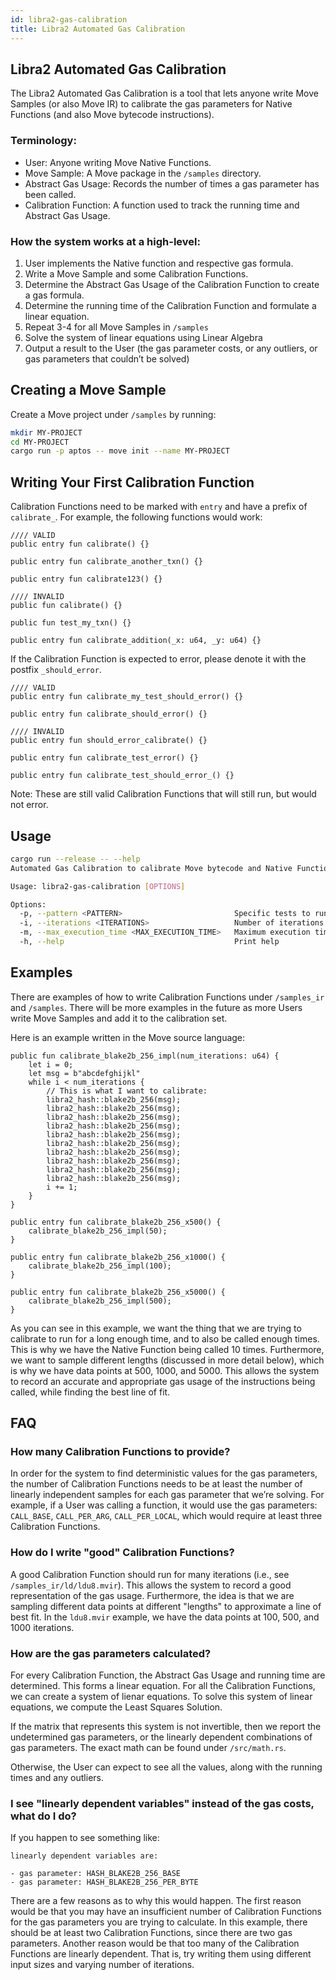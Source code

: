 ```yaml
---
id: libra2-gas-calibration
title: Libra2 Automated Gas Calibration
---
```


## Libra2 Automated Gas Calibration

The Libra2 Automated Gas Calibration is a tool that lets anyone write Move Samples (or also Move IR) to calibrate the gas parameters for Native Functions (and also Move bytecode instructions). 

### Terminology:

- User: Anyone writing Move Native Functions.
- Move Sample: A Move package in the `/samples` directory.
- Abstract Gas Usage: Records the number of times a gas parameter has been called.
- Calibration Function: A function used to track the running time and Abstract Gas Usage.

### How the system works at a high-level:

1. User implements the Native function and respective gas formula.
2. Write a Move Sample and some Calibration Functions.
3. Determine the Abstract Gas Usage of the Calibration Function to create a gas formula.
4. Determine the running time of the Calibration Function and formulate a linear equation.
5. Repeat 3-4 for all Move Samples in `/samples` 
6. Solve the system of linear equations using Linear Algebra
7. Output a result to the User (the gas parameter costs, or any outliers, or gas parameters that couldn’t be solved)

## Creating a Move Sample

Create a Move project under `/samples` by running:

```bash
mkdir MY-PROJECT
cd MY-PROJECT
cargo run -p aptos -- move init --name MY-PROJECT
```

## Writing Your First Calibration Function

Calibration Functions need to be marked with `entry` and have a prefix of `calibrate_`. For example, the following functions would work:

```Move
//// VALID
public entry fun calibrate() {}

public entry fun calibrate_another_txn() {}

public entry fun calibrate123() {}

//// INVALID
public fun calibrate() {}

public fun test_my_txn() {}

public entry fun calibrate_addition(_x: u64, _y: u64) {}
```

If the Calibration Function is expected to error, please denote it with the postfix `_should_error`.

```
//// VALID
public entry fun calibrate_my_test_should_error() {}

public entry fun calibrate_should_error() {}

//// INVALID
public entry fun should_error_calibrate() {}

public entry fun calibrate_test_error() {}

public entry fun calibrate_test_should_error_() {}
```
Note: These are still valid Calibration Functions that will still run, but would not error.

## Usage

```bash
cargo run --release -- --help 
Automated Gas Calibration to calibrate Move bytecode and Native Functions

Usage: libra2-gas-calibration [OPTIONS]

Options:
  -p, --pattern <PATTERN>                         Specific tests to run that match a pattern [default: ""]
  -i, --iterations <ITERATIONS>                   Number of iterations to run each Calibration Function [default: 20]
  -m, --max_execution_time <MAX_EXECUTION_TIME>   Maximum execution time in milliseconds [default: 300]
  -h, --help                                      Print help
```

## Examples

There are examples of how to write Calibration Functions under `/samples_ir` and `/samples`. There will be more examples in the future as more Users write Move Samples and add it to the calibration set. 

Here is an example written in the Move source language:
```Move
public fun calibrate_blake2b_256_impl(num_iterations: u64) {
    let i = 0;
    let msg = b"abcdefghijkl"
    while i < num_iterations {
        // This is what I want to calibrate:
        libra2_hash::blake2b_256(msg);
        libra2_hash::blake2b_256(msg);
        libra2_hash::blake2b_256(msg);
        libra2_hash::blake2b_256(msg);
        libra2_hash::blake2b_256(msg);
        libra2_hash::blake2b_256(msg);
        libra2_hash::blake2b_256(msg);
        libra2_hash::blake2b_256(msg);
        libra2_hash::blake2b_256(msg);
        libra2_hash::blake2b_256(msg);        
        i += 1;
    }
}

public entry fun calibrate_blake2b_256_x500() {
    calibrate_blake2b_256_impl(50);
}

public entry fun calibrate_blake2b_256_x1000() {
    calibrate_blake2b_256_impl(100);
}

public entry fun calibrate_blake2b_256_x5000() {
    calibrate_blake2b_256_impl(500);
}
```
As you can see in this example, we want the thing that we are trying to calibrate to run for a long enough time, and to also be called enough times. This is why we have the Native Function being called 10 times. Furthermore, we want to sample different lengths (discussed in more detail below), which is why we have data points at 500, 1000, and 5000. This allows the system to record an accurate and appropriate gas usage of the instructions being called, while finding the best line of fit. 

## FAQ

### How many Calibration Functions to provide?

In order for the system to find deterministic values for the gas parameters, the number of Calibration Functions needs to be at least the number of linearly independent samples for each gas parameter that we’re solving. For example, if a User was calling a function, it would use the gas parameters: `CALL_BASE`, `CALL_PER_ARG`, `CALL_PER_LOCAL`, which would require at least three Calibration Functions. 

### How do I write "good" Calibration Functions?

A good Calibration Function should run for many iterations (i.e., see `/samples_ir/ld/ldu8.mvir`). This allows the system to record a good representation of the gas usage. Furthermore, the idea is that we are sampling different data points at different "lengths" to approximate a line of best fit. In the `ldu8.mvir` example, we have the data points at 100, 500, and 1000 iterations. 

### How are the gas parameters calculated?

For every Calibration Function, the Abstract Gas Usage and running time are determined. This forms a linear equation. For all the Calibration Functions, we can create a system of lienar equations. To solve this system of linear equations, we compute the Least Squares Solution. 

If the matrix that represents this system is not invertible, then we report the undetermined gas parameters, or the linearly dependent combinations of gas parameters. The exact math can be found under `/src/math.rs`. 

Otherwise, the User can expect to see all the values, along with the running times and any outliers. 

### I see "linearly dependent variables" instead of the gas costs, what do I do?

If you happen to see something like:

```
linearly dependent variables are:

- gas parameter: HASH_BLAKE2B_256_BASE
- gas parameter: HASH_BLAKE2B_256_PER_BYTE
```

There are a few reasons as to why this would happen. The first reason would be that you may have an insufficient number of Calibration Functions for the gas parameters you are trying to calculate. In this example, there should be at least two Calibration Functions, since there are two gas parameters. Another reason would be that too many of the Calibration Functions are linearly dependent. That is, try writing them using different input sizes and varying number of iterations.

